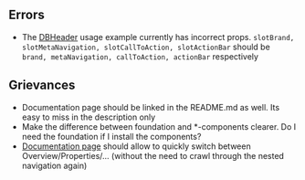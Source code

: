 
## Errors

- The [DBHeader](https://db-ui.github.io/mono/version/v0.0.68-beta/components/header/overview) usage example currently has incorrect props. `slotBrand, slotMetaNavigation, slotCallToAction, slotActionBar` should be `brand, metaNavigation, callToAction, actionBar` respectively



## Grievances

- Documentation page should be linked in the README.md as well. Its easy to miss in the description only
- Make the difference between foundation and *-components clearer. Do I need the foundation if I install the components?
- [Documentation page](https://db-ui.github.io/mono/version/v0.0.68-beta/components/drawer/overview) should allow to quickly switch between Overview/Properties/... (without the need to crawl through the nested navigation again)